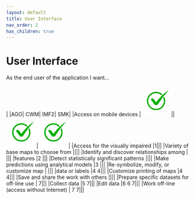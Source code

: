 ```yaml
---
layout: default
title: User Interface
nav_order: 2
has_children: true
---
```


# User Interface

As the end user of the application I want...

|                                           |AGO| CWM| IMF2| SMK|
|Access on mobile devices                   |![](assets/images/check.png)||![](assets/images/check.png)|![](assets/images/check.png)|
|Access for the visually impaired           |1|||
|Variety of base maps to choose from        ||||
|Identify and discover relationships among  | |||
|features                                   |2  |||
|Detect statistically significant patterns  ||||
|Make predictions using analytical models   |3 |||
|Re-symbolize, modify, or customize map     | |||
|data or labels                             |4 4|||
|Customize printing of maps                 |4 4|||
|Save and share the work with others        ||||
|Prepare specific datasets for off-line use |  7|||
|Collect data                               |5 7|||
|Edit data                                  |6 6 7|||
|Work off-line (access without Internet)    | 7 7|||



